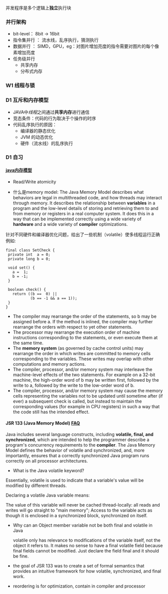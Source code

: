 并发程序是多个逻辑上**独立**执行块

### 并行架构
- bit-level：    8bit -> 16bit
- 指令集并行 ：   流水线，乱序执行，猜测执行
- 数据并行 ：    SIMD，GPU，eg：对图片增加亮度的指令需要对图片的每个像素增加亮度
- 任务级并行
  + 共享内存
  + 分布式内存


### W1 线程与锁

### D1 互斥和内存模型
- JAVA中*线程*之间通过**共享内存**进行通信
- 竞态条件：代码的行为取决于个操作的时序
- 代码乱序执行的原因：
  + 编译器的静态优化
  + JVM 的动态优化
  + 硬件（流水线）的乱序执行

### D1 自习
#### [java内存模型](http://www.cs.umd.edu/~pugh/java/memoryModel/)
- Read/Write atomicity

- 什么是memory model:
  The Java Memory Model describes what behaviors are legal in multithreaded code, and how threads may interact through memory. It describes the relationship between **variables** in a program and the low-level details of storing and retrieving them to and from memory or registers in a real computer system. It does this in a way that can be implemented correctly using a wide variety of **hardware** and a wide variety of **compiler** optimizations.

针对不同硬件和编译器优化问题，给出了一些机制（volatile）使多线程运行正确
例如:

 ```
final class SetCheck {
  private int  a = 0;
  private long b = 0;

  void set() {
    a =  1;
    b = -1;
  }

  boolean check() {
    return ((b ==  0) ||
            (b == -1 && a == 1)); 
  }
}
 ```

- The compiler may rearrange the order of the statements, so b may be assigned before a. If the method is inlined, the compiler may further rearrange the orders with respect to yet other statements.
- The processor may rearrange the execution order of machine instructions corresponding to the statements, or even execute them at the same time.
- The **memory system** (as governed by cache control units) may rearrange the order in which writes are committed to memory cells corresponding to the variables. These writes may overlap with other computations and memory actions.
- The compiler, processor, and/or memory system may interleave the machine-level effects of the two statements. For example on a 32-bit machine, the high-order word of b may be written first, followed by the write to a, followed by the write to the low-order word of b.
- The compiler, processor, and/or memory system may cause the memory cells representing the variables not to be updated until sometime after (if ever) a subsequent check is called, but instead to maintain the corresponding values (for example in CPU registers) in such a way that the code still has the intended effect.


#### JSR 133 (Java Memory Model) [FAQ](http://www.cs.umd.edu/~pugh/java/memoryModel/jsr-133-faq.html)

Java includes several language constructs, including **volatile, final, and synchronized**, which are intended to help the programmer describe a program's concurrency requirements to the **compiler**. The Java Memory Model defines the behavior of volatile and synchronized, and, more importantly, ensures that a correctly synchronized Java program runs correctly on all processor architectures.  
- What is the Java volatile keyword?

Essentially, volatile is used to indicate that a variable's value will be modified by different threads.

Declaring a volatile Java variable means:

The value of this variable will never be cached thread-locally: all reads and writes will go straight to "main memory";
Access to the variable acts as though it is enclosed in a synchronized block, synchronized on itself.

-  Why can an Object member variable not be both final and volatile in Java


	volatile only has relevance to modifications of the variable itself, not the object it refers to. It makes no sense to have a final volatile field because final fields cannot be modified. Just declare the field final and it should be fine.                                            
- the goal of JSR 133 was to create a set of formal semantics that provides an intuitive framework for how volatile, synchronized, and final work.

- reordering is for optimization, contain in compiler and processor